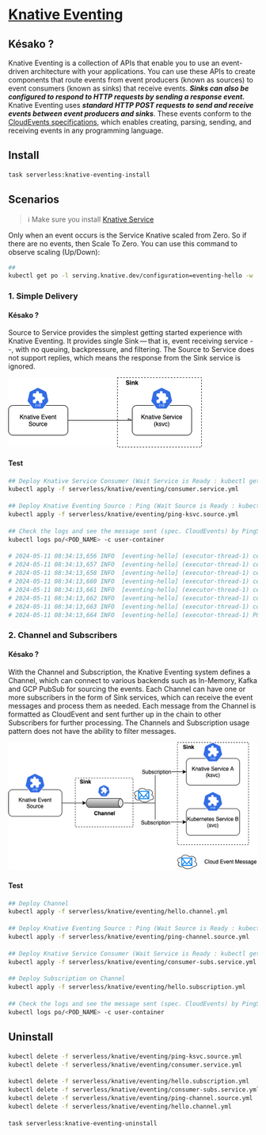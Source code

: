 # [Knative Eventing][knative-eventing-doc]

## Késako ?

Knative Eventing is a collection of APIs that enable you to use an event-driven architecture with your applications. You can use these APIs to create components that route events from event producers (known as sources) to event consumers (known as sinks) that receive events. ***Sinks can also be configured to respond to HTTP requests by sending a response event.***
Knative Eventing uses ***standard HTTP POST requests to send and receive events between event producers and sinks***. These events conform to the [CloudEvents specifications][cloudevents-specifications], which enables creating, parsing, sending, and receiving events in any programming language.

## Install

```bash
task serverless:knative-eventing-install
```

## Scenarios

> ℹ️ Make sure you install [Knative Service](../serving/README.md)

Only when an event occurs is the Service Knative scaled from Zero. So if there are no events, then Scale To Zero. You can use this command to observe scaling (Up/Down):

```bash
## 
kubectl get po -l serving.knative.dev/configuration=eventing-hello -w
```

### 1. Simple Delivery

#### Késako ?

Source to Service provides the simplest getting started experience with Knative Eventing. It provides single Sink — that is, event receiving service --, with no queuing, backpressure, and filtering. The Source to Service does not support replies, which means the response from the Sink service is ignored.

![Simple Delivery](../../images/knative-source-sink.png)

#### Test

```bash
## Deploy Knative Service Consumer (Wait Service is Ready : kubectl get ksvc)
kubectl apply -f serverless/knative/eventing/consumer.service.yml

## Deploy Knative Eventing Source : Ping (Wait Source is Ready : kubectl get pingsources)
kubectl apply -f serverless/knative/eventing/ping-ksvc.source.yml

## Check the logs and see the message sent (spec. CloudEvents) by PingSource
kubectl logs po/<POD_NAME> -c user-container

# 2024-05-11 08:34:13,656 INFO  [eventing-hello] (executor-thread-1) ce-id=ffd53eae-8ca9-4ae9-bb19-857aa889f66d
# 2024-05-11 08:34:13,657 INFO  [eventing-hello] (executor-thread-1) ce-source=/apis/v1/namespaces/default/pingsources/# eventing-hello-ping-source
# 2024-05-11 08:34:13,658 INFO  [eventing-hello] (executor-thread-1) ce-specversion=1.0
# 2024-05-11 08:34:13,660 INFO  [eventing-hello] (executor-thread-1) ce-time=2024-05-11T08:34:00.285888925Z
# 2024-05-11 08:34:13,661 INFO  [eventing-hello] (executor-thread-1) ce-type=dev.knative.sources.ping
# 2024-05-11 08:34:13,662 INFO  [eventing-hello] (executor-thread-1) content-type=null
# 2024-05-11 08:34:13,663 INFO  [eventing-hello] (executor-thread-1) content-length=48
# 2024-05-11 08:34:13,664 INFO  [eventing-hello] (executor-thread-1) POST:{"message": "Thanks for doing Knative Tutorial"}
```

### 2. Channel and Subscribers

#### Késako ?

With the Channel and Subscription, the Knative Eventing system defines a Channel, which can connect to various backends such as In-Memory, Kafka and GCP PubSub for sourcing the events. Each Channel can have one or more subscribers in the form of Sink services, which can receive the event messages and process them as needed. Each message from the Channel is formatted as CloudEvent and sent further up in the chain to other Subscribers for further processing. The Channels and Subscription usage pattern does not have the ability to filter messages.

![Channel and Subscribers](../../images/knative-channels-subs.png)

#### Test

```bash
## Deploy Channel
kubectl apply -f serverless/knative/eventing/hello.channel.yml

## Deploy Knative Eventing Source : Ping (Wait Source is Ready : kubectl get pingsources)
kubectl apply -f serverless/knative/eventing/ping-channel.source.yml

## Deploy Knative Service Consumer (Wait Service is Ready : kubectl get ksvc)
kubectl apply -f serverless/knative/eventing/consumer-subs.service.yml

## Deploy Subscription on Channel
kubectl apply -f serverless/knative/eventing/hello.subscription.yml

## Check the logs and see the message sent (spec. CloudEvents) by PingSource
kubectl logs po/<POD_NAME> -c user-container
```

## Uninstall

```bash
kubectl delete -f serverless/knative/eventing/ping-ksvc.source.yml
kubectl delete -f serverless/knative/eventing/consumer.service.yml

kubectl delete -f serverless/knative/eventing/hello.subscription.yml
kubectl delete -f serverless/knative/eventing/consumer-subs.service.yml
kubectl delete -f serverless/knative/eventing/ping-channel.source.yml
kubectl delete -f serverless/knative/eventing/hello.channel.yml

task serverless:knative-eventing-uninstall
```

<!-- Links -->
[knative-eventing-doc]: https://knative.dev/docs/eventing/
[cloudevents-specifications]: https://cloudevents.io/